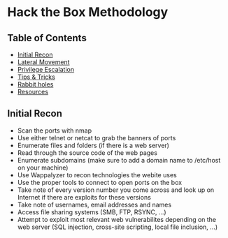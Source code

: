 # Hack the Box Methodology

## Table of Contents
* [Initial Recon](#initial-recon)
* [Lateral Movement](#lateral-movement)
* [Privilege Escalation](#privilege-escalation)
* [Tips & Tricks](#tips-&-tricks)
* [Rabbit holes](#rabbit-holes)
* [Resources](#resources)


## Initial Recon
* Scan the ports with nmap
* Use either telnet or netcat to grab the banners of ports
* Enumerate files and folders (if there is a web server)
* Read through the source code of the web pages 
* Enumerate subdomains (make sure to add a domain name to /etc/host on your machine)
* Use Wappalyzer to recon technologies the webite uses
* Use the proper tools to connect to open ports on the box
* Take note of every version number you come across and look up on Internet if there are exploits for these versions
* Take note of usernames, email addresses and names
* Access file sharing systems (SMB, FTP, RSYNC, ...)
* Attempt to exploit most relevant web vulnerabilites depending on the web server (SQL injection, cross-site scripting, local file inclusion, ...)
